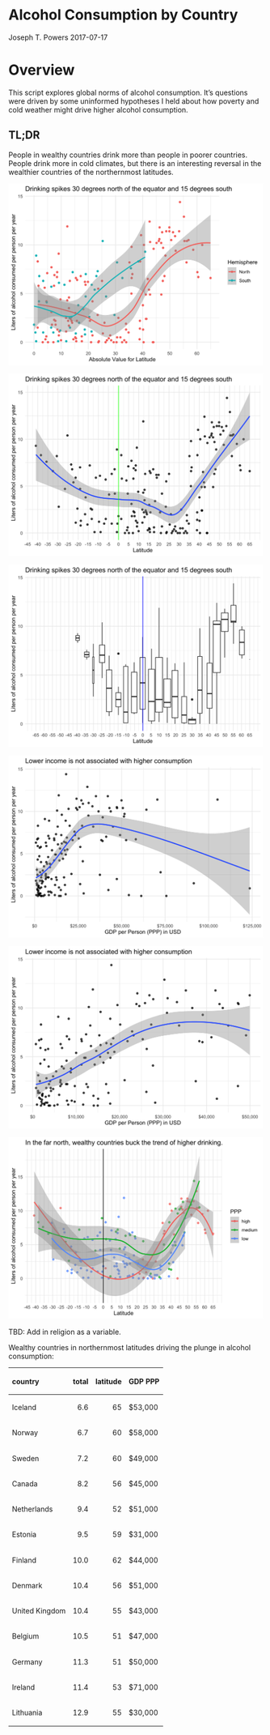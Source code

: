 Alcohol Consumption by Country
================
Joseph T. Powers
2017-07-17

# Overview

This script explores global norms of alcohol consumption. It’s questions
were driven by some uninformed hypotheses I held about how poverty and
cold weather might drive higher alcohol consumption.

## TL;DR

People in wealthy countries drink more than people in poorer countries.
People drink more in cold climates, but there is an interesting reversal
in the wealthier countries of the northernmost latitudes.

![](figs/unnamed-chunk-2-1.png)<!-- -->

![](figs/unnamed-chunk-3-1.png)<!-- -->

![](figs/unnamed-chunk-4-1.png)<!-- -->

![](figs/unnamed-chunk-5-1.png)<!-- -->

![](figs/unnamed-chunk-6-1.png)<!-- -->

![](figs/unnamed-chunk-7-1.png)<!-- -->

TBD: Add in religion as a variable.

Wealthy countries in northernmost latitudes driving the plunge in
alcohol consumption:

<table class="table" style="margin-left: auto; margin-right: auto;">

<thead>

<tr>

<th style="text-align:left;">

country

</th>

<th style="text-align:right;">

total

</th>

<th style="text-align:right;">

latitude

</th>

<th style="text-align:left;">

GDP PPP

</th>

</tr>

</thead>

<tbody>

<tr>

<td style="text-align:left;">

Iceland

</td>

<td style="text-align:right;">

6.6

</td>

<td style="text-align:right;">

65

</td>

<td style="text-align:left;">

$53,000

</td>

</tr>

<tr>

<td style="text-align:left;">

Norway

</td>

<td style="text-align:right;">

6.7

</td>

<td style="text-align:right;">

60

</td>

<td style="text-align:left;">

$58,000

</td>

</tr>

<tr>

<td style="text-align:left;">

Sweden

</td>

<td style="text-align:right;">

7.2

</td>

<td style="text-align:right;">

60

</td>

<td style="text-align:left;">

$49,000

</td>

</tr>

<tr>

<td style="text-align:left;">

Canada

</td>

<td style="text-align:right;">

8.2

</td>

<td style="text-align:right;">

56

</td>

<td style="text-align:left;">

$45,000

</td>

</tr>

<tr>

<td style="text-align:left;">

Netherlands

</td>

<td style="text-align:right;">

9.4

</td>

<td style="text-align:right;">

52

</td>

<td style="text-align:left;">

$51,000

</td>

</tr>

<tr>

<td style="text-align:left;">

Estonia

</td>

<td style="text-align:right;">

9.5

</td>

<td style="text-align:right;">

59

</td>

<td style="text-align:left;">

$31,000

</td>

</tr>

<tr>

<td style="text-align:left;">

Finland

</td>

<td style="text-align:right;">

10.0

</td>

<td style="text-align:right;">

62

</td>

<td style="text-align:left;">

$44,000

</td>

</tr>

<tr>

<td style="text-align:left;">

Denmark

</td>

<td style="text-align:right;">

10.4

</td>

<td style="text-align:right;">

56

</td>

<td style="text-align:left;">

$51,000

</td>

</tr>

<tr>

<td style="text-align:left;">

United Kingdom

</td>

<td style="text-align:right;">

10.4

</td>

<td style="text-align:right;">

55

</td>

<td style="text-align:left;">

$43,000

</td>

</tr>

<tr>

<td style="text-align:left;">

Belgium

</td>

<td style="text-align:right;">

10.5

</td>

<td style="text-align:right;">

51

</td>

<td style="text-align:left;">

$47,000

</td>

</tr>

<tr>

<td style="text-align:left;">

Germany

</td>

<td style="text-align:right;">

11.3

</td>

<td style="text-align:right;">

51

</td>

<td style="text-align:left;">

$50,000

</td>

</tr>

<tr>

<td style="text-align:left;">

Ireland

</td>

<td style="text-align:right;">

11.4

</td>

<td style="text-align:right;">

53

</td>

<td style="text-align:left;">

$71,000

</td>

</tr>

<tr>

<td style="text-align:left;">

Lithuania

</td>

<td style="text-align:right;">

12.9

</td>

<td style="text-align:right;">

55

</td>

<td style="text-align:left;">

$30,000

</td>

</tr>

</tbody>

</table>
